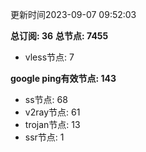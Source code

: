 更新时间2023-09-07 09:52:03

**总订阅: 36**
**总节点: 7455**
- vless节点: 7

**google ping有效节点: 143**
- ss节点: 68
- v2ray节点: 61
- trojan节点: 13
- ssr节点: 1
